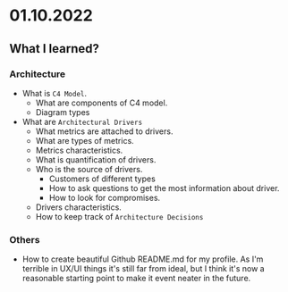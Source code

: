 # 01.10.2022

## What I learned?

### Architecture

- What is `C4 Model`.
  - What are components of C4 model.
  - Diagram types
- What are `Architectural Drivers`
  - What metrics are attached to drivers.
  - What are types of metrics.
  - Metrics characteristics.
  - What is quantification of drivers.
  - Who is the source of drivers.
    - Customers of different types
    - How to ask questions to get the most information about driver.
    - How to look for compromises.
  - Drivers characteristics.
  - How to keep track of `Architecture Decisions`

### Others

- How to create beautiful Github README.md for my profile. As I'm terrible in UX/UI things it's still far from ideal, but I think it's now a reasonable starting point to make it event neater in the future.
